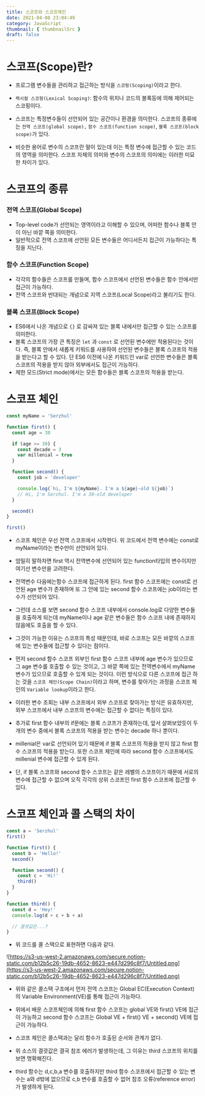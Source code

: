 ```yaml
---
title: 스코프와 스코프체인
date: 2021-04-08 23:04:49
category: JavaScript
thumbnail: { thumbnailSrc }
draft: false
---
```


# 스코프(Scope)란?

- 프로그램 변수들을 관리하고 접근하는 방식을 `스코핑(Scoping)`이라고 한다.

- `렉시컬 스코핑(Lexical Scoping)`: 함수의 위치나 코드의 블록등에 의해 제어되는 스코핑이다.

- 스코프는 특정변수들이 선언되어 있는 공간이나 환경을 의미한다. 스코프의 종류에는 `전역 스코프(global scope),` `함수 스코프(function scope)`, `블록 스코프(block scope)`가 있다.

- 비슷한 용어로 변수의 스코프란 말이 있는데 이는 특정 변수에 접근할 수 있는 코드의 영역을 의미한다. 스코프 자체의 의미와 변수의 스코프의 의미에는 이러한 미묘한 차이가 있다.

# 스코프의 종류

### 전역 스코프(Global Scope)

- Top-level code가 선언되는 영역이라고 이해할 수 있으며, 어떠한 함수나 블록 안이 아닌 바깥 쪽을 의미한다.
- 일반적으로 전역 스코프에 선언된 모든 변수들은 어디서든지 접근이 가능하다는 특징을 지닌다.

### 함수 스코프(Function Scope)

- 각각의 함수들은 스코프를 만들며, 함수 스코프에서 선언된 변수들은 함수 안에서만 접근이 가능하다.
- 전역 스코프와 반대되는 개념으로 지역 스코프(Local Scope)라고 불리기도 한다.

### 블록 스코프(Block Scope)

- ES6에서 나온 개념으로 `{}` 로 감싸져 있는 블록 내에서만 접근할 수 있는 스코프를 의미한다.
- 블록 스코프의 가장 큰 특징은 `let` 과 `const` 로 선언된 변수에만 적용된다는 것이다. 즉, 블록 안에서 새롭게 키워드를 사용하여 선언된 변수들은 블록 스코프의 적용을 받는다고 할 수 있다. 단 ES6 이전에 나온 키워드인 var로 선언한 변수들은 블록스코프의 적용을 받지 않아 외부에서도 접근이 가능하다.
- 제한 모드(Strict mode)에서는 모든 함수들은 블록 스코프의 적용을 받는다.

# 스코프 체인

```jsx
const myName = 'Serzhul'

function first() {
  const age = 30

  if (age >= 30) {
    const decade = 3
    var millenial = true
  }

  function second() {
    const job = 'developer'

    console.log(`hi, I'm ${myName}. I'm a ${age}-old ${job}`)
    // Hi, I'm Serzhul. I'm a 30-old developer
  }

  second()
}

first()
```

- 스코프 체인은 우선 전역 스코프에서 시작한다. 위 코드에서 전역 변수에는 const로 myName이라는 변수만이 선언되어 있다.
- 엄밀히 말하자면 first 역시 전역변수에 선언되어 있는 function타입의 변수이지만 여기선 변수만을 고려한다.
- 전역변수 다음에는함수 스코프에 접근하게 된다. first 함수 스코프에는 const로 선언된 age 변수가 존재하며 또 그 안에 있는 second 함수 스코프에는 job이라는 변수가 선언되어 있다.
- 그런데 소스를 보면 second 함수 스코프 내부에서 console.log로 다양한 변수들을 호출하게 되는데 myName이나 age 같은 변수들은 함수 스코프 내에 존재하지 않음에도 호출을 할 수 있다.
- 그것이 가능한 이유는 스코프의 특성 때문인데, 바로 스코프는 모든 바깥의 스코프에 있는 변수들에 접근할 수 있다는 점이다.
- 먼저 second 함수 스코프 외부인 first 함수 스코프 내부에 age 변수가 있으므로 그 age 변수를 호출할 수 있는 것이고, 그 바깥 쪽에 있는 전역변수에서 myName변수가 있으므로 호출할 수 있게 되는 것이다. 이런 방식으로 다른 스코프에 접근 하는 것을 `스코프 체인(Scope Chain)`이라고 하며, 변수를 찾아가는 과정을 스코프 체인의 `Variable lookup`이라고 한다.

- 이러한 변수 조회는 내부 스코프에서 외부 스코프로 찾아가는 방식은 유효하지만, 외부 스코프에서 내부 스코프의 변수에는 접근할 수 없다는 특징이 있다.
- 추가로 first 함수 내부의 if문에는 블록 스코프가 존재하는데, 앞서 살펴보았듯이 두 개의 변수 중에서 블록 스코프의 적용을 받는 변수는 decade 하나 뿐이다.
- millenial은 var로 선언되어 있기 때문에 if 블록 스코프의 적용을 받지 않고 first 함수 스코프의 적용을 받는다. 또한 스코프 체인에 따라 second 함수 스코프에서도 millenial 변수에 접근할 수 있게 된다.
- 단, if 블록 스코프와 second 함수 스코프는 같은 레벨의 스코프이기 때문에 서로의 변수에 접근할 수 없으며 오직 각각의 상위 스코프인 first 함수 스코프에 접근할 수 있다.

# 스코프 체인과 콜 스택의 차이

```jsx
const a = 'Serzhul'
first()

function first() {
  const b = 'Hello!'
  second()

  function second() {
    const c = 'Hi!'
    third()
  }
}

function third() {
  const d = 'Hey!'
  console.log(d + c + b + a)

  // 결괏값은...?
}
```

- 위 코드를 콜 스택으로 표현하면 다음과 같다.

![https://s3-us-west-2.amazonaws.com/secure.notion-static.com/b12b5c26-19db-4652-8623-e447d296c8f7/Untitled.png](https://s3-us-west-2.amazonaws.com/secure.notion-static.com/b12b5c26-19db-4652-8623-e447d296c8f7/Untitled.png)

- 위와 같은 콜스택 구조에서 먼저 전역 스코프는 Global EC(Execution Context)의 Variable Environment(VE)를 통해 접근이 가능하다.
- 위에서 배운 스코프체인에 의해 first 함수 스코프는 global VE와 first() VE에 접근이 가능하고 second 함수 스코프는 Global VE + first() VE + second() VE에 접근이 가능하다.
- 스코프 체인은 콜스택과는 달리 함수가 호출된 순서와 관계가 없다.

- 위 소스의 결괏값은 결국 참조 에러가 발생하는데, 그 이유는 third 스코프의 위치를 보면 명확해진다.
- third 함수는 d,c,b,a 변수를 호출하지만 third 함수 스코프에서 접근할 수 있는 변수는 a와 d밖에 없으므로 c,b 변수를 호출할 수 없어 참조 오류(reference error)가 발생하게 된다.
